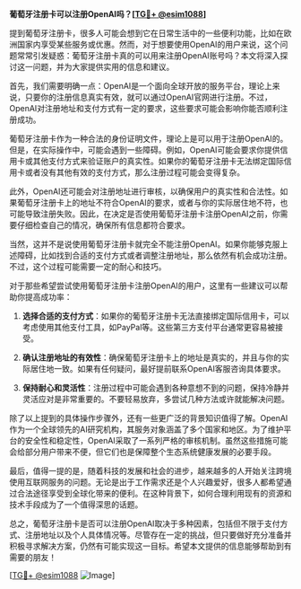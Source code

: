 **葡萄牙注册卡可以注册OpenAI吗？[[TG💪+ @esim1088](https://t.me/s/esim1088)]**

提到葡萄牙注册卡，很多人可能会想到它在日常生活中的一些便利功能，比如在欧洲国家内享受某些服务或优惠。然而，对于想要使用OpenAI的用户来说，这个问题常常引发疑惑：葡萄牙注册卡真的可以用来注册OpenAI账号吗？本文将深入探讨这一问题，并为大家提供实用的信息和建议。

首先，我们需要明确一点：OpenAI是一个面向全球开放的服务平台，理论上来说，只要你的注册信息真实有效，就可以通过OpenAI官网进行注册。不过，OpenAI对注册地址和支付方式有一定的要求，这些要求可能会影响你能否顺利注册成功。

葡萄牙注册卡作为一种合法的身份证明文件，理论上是可以用于注册OpenAI的。但是，在实际操作中，可能会遇到一些障碍。例如，OpenAI可能会要求你提供信用卡或其他支付方式来验证账户的真实性。如果你的葡萄牙注册卡无法绑定国际信用卡或者没有其他有效的支付方式，那么注册过程可能会变得复杂。

此外，OpenAI还可能会对注册地址进行审核，以确保用户的真实性和合法性。如果葡萄牙注册卡上的地址不符合OpenAI的要求，或者与你的实际居住地不符，也可能导致注册失败。因此，在决定是否使用葡萄牙注册卡注册OpenAI之前，你需要仔细检查自己的情况，确保所有信息都符合要求。

当然，这并不是说使用葡萄牙注册卡就完全不能注册OpenAI。如果你能够克服上述障碍，比如找到合适的支付方式或者调整注册地址，那么依然有机会成功注册。不过，这个过程可能需要一定的耐心和技巧。

对于那些希望尝试使用葡萄牙注册卡注册OpenAI的用户，这里有一些建议可以帮助你提高成功率：

1. **选择合适的支付方式**：如果你的葡萄牙注册卡无法直接绑定国际信用卡，可以考虑使用其他支付工具，如PayPal等。这些第三方支付平台通常更容易被接受。

2. **确认注册地址的有效性**：确保葡萄牙注册卡上的地址是真实的，并且与你的实际居住地一致。如果有任何疑问，最好提前联系OpenAI客服咨询具体要求。

3. **保持耐心和灵活性**：注册过程中可能会遇到各种意想不到的问题，保持冷静并灵活应对是非常重要的。不要轻易放弃，多尝试几种方法或许就能解决问题。

除了以上提到的具体操作步骤外，还有一些更广泛的背景知识值得了解。OpenAI作为一个全球领先的AI研究机构，其服务对象涵盖了多个国家和地区。为了维护平台的安全性和稳定性，OpenAI采取了一系列严格的审核机制。虽然这些措施可能会给部分用户带来不便，但它们也是保障整个生态系统健康发展的必要手段。

最后，值得一提的是，随着科技的发展和社会的进步，越来越多的人开始关注跨境使用互联网服务的问题。无论是出于工作需求还是个人兴趣爱好，很多人都希望通过合法途径享受到全球化带来的便利。在这种背景下，如何合理利用现有的资源和技术手段成为了一个值得深思的话题。

总之，葡萄牙注册卡是否可以注册OpenAI取决于多种因素，包括但不限于支付方式、注册地址以及个人具体情况等。尽管存在一定的挑战，但只要做好充分准备并积极寻求解决方案，仍然有可能实现这一目标。希望本文提供的信息能够帮助到有需要的朋友！

[[TG💪+ @esim1088](https://t.me/s/esim1088) ![Image](https://i.postimg.cc/4NQfJmqS/Snipaste-2025-05-13-00-14-12.png)]